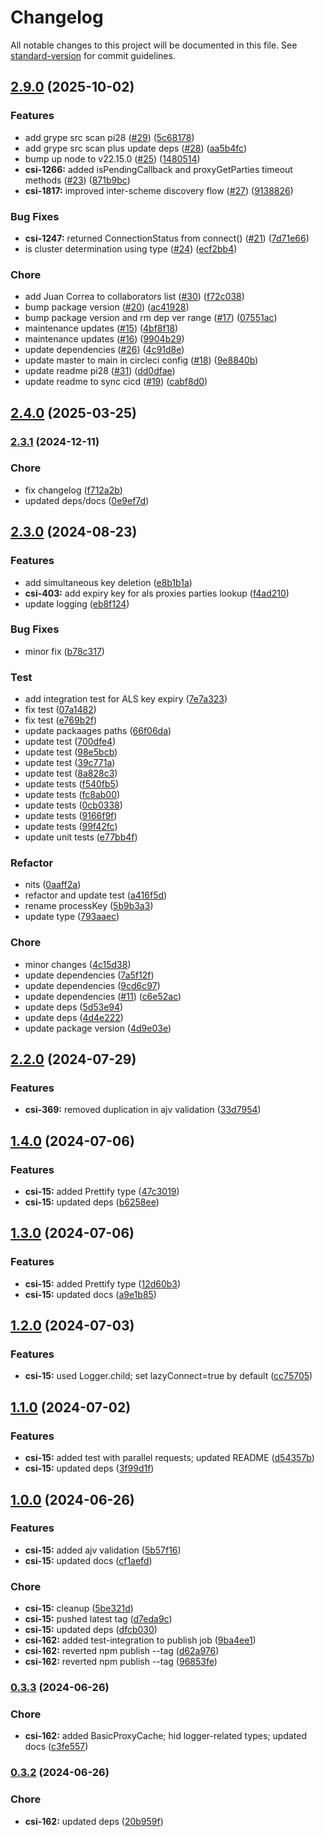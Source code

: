 # Changelog

All notable changes to this project will be documented in this file. See [standard-version](https://github.com/conventional-changelog/standard-version) for commit guidelines.

## [2.9.0](https://github.com/mojaloop/inter-scheme-proxy-cache-lib/compare/v2.3.1...v2.9.0) (2025-10-02)


### Features

* add grype src scan pi28 ([#29](https://github.com/mojaloop/inter-scheme-proxy-cache-lib/issues/29)) ([5c68178](https://github.com/mojaloop/inter-scheme-proxy-cache-lib/commit/5c68178d36624d89dd824026d37efc37380a3f96))
* add grype src scan plus update deps ([#28](https://github.com/mojaloop/inter-scheme-proxy-cache-lib/issues/28)) ([aa5b4fc](https://github.com/mojaloop/inter-scheme-proxy-cache-lib/commit/aa5b4fcc541f21a274b632bdc07bc660d1ee21e9))
* bump up node to v22.15.0 ([#25](https://github.com/mojaloop/inter-scheme-proxy-cache-lib/issues/25)) ([1480514](https://github.com/mojaloop/inter-scheme-proxy-cache-lib/commit/148051462069cd354b0c17790fb42b4cdddaaf03))
* **csi-1266:** added isPendingCallback and proxyGetParties timeout methods ([#23](https://github.com/mojaloop/inter-scheme-proxy-cache-lib/issues/23)) ([871b9bc](https://github.com/mojaloop/inter-scheme-proxy-cache-lib/commit/871b9bc673615144f23a267276c7fac8c3020bdb))
* **csi-1817:** improved inter-scheme discovery flow ([#27](https://github.com/mojaloop/inter-scheme-proxy-cache-lib/issues/27)) ([9138826](https://github.com/mojaloop/inter-scheme-proxy-cache-lib/commit/9138826337b755a2378a0e2704c0489ef6098a13))


### Bug Fixes

* **csi-1247:** returned ConnectionStatus from connect() ([#21](https://github.com/mojaloop/inter-scheme-proxy-cache-lib/issues/21)) ([7d71e66](https://github.com/mojaloop/inter-scheme-proxy-cache-lib/commit/7d71e667727bd5512fbdbba987a466b1a9f7112c))
* is cluster determination using type ([#24](https://github.com/mojaloop/inter-scheme-proxy-cache-lib/issues/24)) ([ecf2bb4](https://github.com/mojaloop/inter-scheme-proxy-cache-lib/commit/ecf2bb4740559857ceb9690eb2377604f80b0ee5))


### Chore

* add Juan Correa to collaborators list ([#30](https://github.com/mojaloop/inter-scheme-proxy-cache-lib/issues/30)) ([f72c038](https://github.com/mojaloop/inter-scheme-proxy-cache-lib/commit/f72c038cef3917a3ba012bcba5ba8c3ba2813ca0))
* bump package version ([#20](https://github.com/mojaloop/inter-scheme-proxy-cache-lib/issues/20)) ([ac41928](https://github.com/mojaloop/inter-scheme-proxy-cache-lib/commit/ac41928abc96497b12dbd3718829d18905d4bc5b))
* bump package version and rm dep ver range ([#17](https://github.com/mojaloop/inter-scheme-proxy-cache-lib/issues/17)) ([07551ac](https://github.com/mojaloop/inter-scheme-proxy-cache-lib/commit/07551acbc971aec13904eeae3b2bf62c3064fd57))
* maintenance updates ([#15](https://github.com/mojaloop/inter-scheme-proxy-cache-lib/issues/15)) ([4bf8f18](https://github.com/mojaloop/inter-scheme-proxy-cache-lib/commit/4bf8f1861eb7fb5361ecdcbe2582d8e6137f8885))
* maintenance updates ([#16](https://github.com/mojaloop/inter-scheme-proxy-cache-lib/issues/16)) ([9904b29](https://github.com/mojaloop/inter-scheme-proxy-cache-lib/commit/9904b295914bbbda9ed89eb27a2f4fe9ab31820b))
* update dependencies ([#26](https://github.com/mojaloop/inter-scheme-proxy-cache-lib/issues/26)) ([4c91d8e](https://github.com/mojaloop/inter-scheme-proxy-cache-lib/commit/4c91d8e8aa668323c3e71d9b14ea5f9dbef0fb8d))
* update master to main in circleci config ([#18](https://github.com/mojaloop/inter-scheme-proxy-cache-lib/issues/18)) ([9e8840b](https://github.com/mojaloop/inter-scheme-proxy-cache-lib/commit/9e8840be4607825f6ce798819b025d0d5f4b4ea0))
* update readme pi28 ([#31](https://github.com/mojaloop/inter-scheme-proxy-cache-lib/issues/31)) ([dd0dfae](https://github.com/mojaloop/inter-scheme-proxy-cache-lib/commit/dd0dfae68a7bade01b1755e81bcad6b23036c4bc))
* update readme to sync cicd ([#19](https://github.com/mojaloop/inter-scheme-proxy-cache-lib/issues/19)) ([cabf8d0](https://github.com/mojaloop/inter-scheme-proxy-cache-lib/commit/cabf8d03e5cf37dcba881f32b36af7fef2ef9e95))

## [2.4.0](https://github.com/mojaloop/inter-scheme-proxy-cache-lib/compare/v2.4.0-snapshot.3...v2.4.0) (2025-03-25)

### [2.3.1](https://github.com/mojaloop/inter-scheme-proxy-cache-lib/compare/v2.3.0...v2.3.1) (2024-12-11)


### Chore

* fix changelog ([f712a2b](https://github.com/mojaloop/inter-scheme-proxy-cache-lib/commit/f712a2b9d667435e438a2fa60f542afd96664a61))
* updated deps/docs ([0e9ef7d](https://github.com/mojaloop/inter-scheme-proxy-cache-lib/commit/0e9ef7d7c87bea8e999289ece0389429db15ec37))

## [2.3.0](https://github.com/mojaloop/inter-scheme-proxy-cache-lib/compare/v2.3.0-snapshot.8...v2.3.0) (2024-08-23)


### Features

* add simultaneous key deletion ([e8b1b1a](https://github.com/mojaloop/inter-scheme-proxy-cache-lib/commit/e8b1b1aa976d0fcfb5b96805feb98df98150d7c4))
* **csi-403:** add expiry key for als proxies parties lookup ([f4ad210](https://github.com/mojaloop/inter-scheme-proxy-cache-lib/commit/f4ad21089a8eb7f259fa9c8cebe04192af3329bf))
* update logging ([eb8f124](https://github.com/mojaloop/inter-scheme-proxy-cache-lib/commit/eb8f1242dfc5addabd0f8077f3fb04b47eb8ef30))


### Bug Fixes

* minor fix ([b78c317](https://github.com/mojaloop/inter-scheme-proxy-cache-lib/commit/b78c3171a13083d39b86c178146a4e41d1dd31c3))


### Test

* add integration test for ALS key expiry ([7e7a323](https://github.com/mojaloop/inter-scheme-proxy-cache-lib/commit/7e7a323df496b517355d5af7cd49e0255ea508b6))
* fix test ([07a1482](https://github.com/mojaloop/inter-scheme-proxy-cache-lib/commit/07a1482e287236062b95cdc337839792e71e287a))
* fix test ([e769b2f](https://github.com/mojaloop/inter-scheme-proxy-cache-lib/commit/e769b2fc5c16ac6ef5522473b0506a678bc26cf8))
* update packaages paths ([66f06da](https://github.com/mojaloop/inter-scheme-proxy-cache-lib/commit/66f06dae8ec96b1d46be57e03ee116a11fbc64dc))
* update test ([700dfe4](https://github.com/mojaloop/inter-scheme-proxy-cache-lib/commit/700dfe461ef819857bf4184ffc8b77bd2e9111ab))
* update test ([98e5bcb](https://github.com/mojaloop/inter-scheme-proxy-cache-lib/commit/98e5bcb356bdf19fd7766661c984424a02027797))
* update test ([39c771a](https://github.com/mojaloop/inter-scheme-proxy-cache-lib/commit/39c771a96e8ab227fd59f1b81920439e52630236))
* update test ([8a828c3](https://github.com/mojaloop/inter-scheme-proxy-cache-lib/commit/8a828c37280f1e0972f634080fda3a68b443dbf8))
* update tests ([f540fb5](https://github.com/mojaloop/inter-scheme-proxy-cache-lib/commit/f540fb568f9ce6edec851067eef24809fe5469a0))
* update tests ([fc8ab00](https://github.com/mojaloop/inter-scheme-proxy-cache-lib/commit/fc8ab00f1d51b8587ee6f8b46e2d0393f00e9866))
* update tests ([0cb0338](https://github.com/mojaloop/inter-scheme-proxy-cache-lib/commit/0cb0338fa15158a6e26ef17bd8f6f185cb41316f))
* update tests ([9166f9f](https://github.com/mojaloop/inter-scheme-proxy-cache-lib/commit/9166f9f95d697f6ffdb0cabff7d73db7953c2ddd))
* update tests ([99f42fc](https://github.com/mojaloop/inter-scheme-proxy-cache-lib/commit/99f42fc77a82963424d9cb1bb548d89a4bc9e3c4))
* update unit tests ([e77bb4f](https://github.com/mojaloop/inter-scheme-proxy-cache-lib/commit/e77bb4fee0779c8475309857bdcbb324fe03a981))


### Refactor

* nits ([0aaff2a](https://github.com/mojaloop/inter-scheme-proxy-cache-lib/commit/0aaff2ad52fba6d90d81ba06a3df415e701c77cc))
* refactor and update test ([a416f5d](https://github.com/mojaloop/inter-scheme-proxy-cache-lib/commit/a416f5d95dce012f9d994eac0e00ee9270e273ef))
* rename processKey ([5b9b3a3](https://github.com/mojaloop/inter-scheme-proxy-cache-lib/commit/5b9b3a3ee1321bd3b2eb14b0f9c7bd0ab1541977))
* update type ([793aaec](https://github.com/mojaloop/inter-scheme-proxy-cache-lib/commit/793aaec2fd4ebceebb0699885b5ee0a821a3ff8b))


### Chore

* minor changes ([4c15d38](https://github.com/mojaloop/inter-scheme-proxy-cache-lib/commit/4c15d385142a1901ef988862ffbf959dd4fbc39c))
* update dependencies ([7a5f12f](https://github.com/mojaloop/inter-scheme-proxy-cache-lib/commit/7a5f12fd3bb4225fe8df3810e80db2017eb42847))
* update dependencies ([9cd6c97](https://github.com/mojaloop/inter-scheme-proxy-cache-lib/commit/9cd6c974b542bfc75adac499d4b267783ea0638a))
* update dependencies ([#11](https://github.com/mojaloop/inter-scheme-proxy-cache-lib/issues/11)) ([c6e52ac](https://github.com/mojaloop/inter-scheme-proxy-cache-lib/commit/c6e52ac0829287e1b53d297fba008546299e4760))
* update deps ([5d53e94](https://github.com/mojaloop/inter-scheme-proxy-cache-lib/commit/5d53e948fb23507a46a25f1a077808bfd96bd3bd))
* update deps ([4d4e222](https://github.com/mojaloop/inter-scheme-proxy-cache-lib/commit/4d4e222f1603e32a1bdeb6a2feb69d2dcb395b63))
* update package version ([4d9e03e](https://github.com/mojaloop/inter-scheme-proxy-cache-lib/commit/4d9e03e336d9d6db069f9b4c57384aeace071986))


## [2.2.0](https://github.com/mojaloop/inter-scheme-proxy-cache-lib/compare/v2.2.0-snapshot.0...v2.2.0) (2024-07-29)


### Features

* **csi-369:** removed duplication in ajv validation ([33d7954](https://github.com/mojaloop/inter-scheme-proxy-cache-lib/commit/33d7954b29575a7f06b7c627d38f054ac7b1b71b))

## [1.4.0](https://github.com/mojaloop/inter-scheme-proxy-cache-lib/compare/v1.3.0...v1.4.0) (2024-07-06)


### Features

* **csi-15:** added Prettify type ([47c3019](https://github.com/mojaloop/inter-scheme-proxy-cache-lib/commit/47c30194d0ce73087fd21ba0ae1ac5f80f195a4f))
* **csi-15:** updated deps ([b6258ee](https://github.com/mojaloop/inter-scheme-proxy-cache-lib/commit/b6258ee98d3e9b2814b7b576a6a846cd4effb641))

## [1.3.0](https://github.com/mojaloop/inter-scheme-proxy-cache-lib/compare/v1.2.0...v1.3.0) (2024-07-06)


### Features

* **csi-15:** added Prettify type ([12d60b3](https://github.com/mojaloop/inter-scheme-proxy-cache-lib/commit/12d60b37a0658a0ad606d77802c81c4de525f75a))
* **csi-15:** updated docs ([a9e1b85](https://github.com/mojaloop/inter-scheme-proxy-cache-lib/commit/a9e1b8598fdbd7442d1337b8603feee367e5d2aa))

## [1.2.0](https://github.com/mojaloop/inter-scheme-proxy-cache-lib/compare/v1.1.0...v1.2.0) (2024-07-03)


### Features

* **csi-15:** used Logger.child; set lazyConnect=true by default ([cc75705](https://github.com/mojaloop/inter-scheme-proxy-cache-lib/commit/cc757054acd97a0e3205168d6f380b2473733d10))

## [1.1.0](https://github.com/mojaloop/inter-scheme-proxy-cache-lib/compare/v1.0.0...v1.1.0) (2024-07-02)


### Features

* **csi-15:** added test with parallel requests; updated README ([d54357b](https://github.com/mojaloop/inter-scheme-proxy-cache-lib/commit/d54357bd2c889346bb553f1317f5da15d09dfceb))
* **csi-15:** updated deps ([3f99d1f](https://github.com/mojaloop/inter-scheme-proxy-cache-lib/commit/3f99d1fc7edad5189dff7aaaba04de04f24a73ef))

## [1.0.0](https://github.com/mojaloop/inter-scheme-proxy-cache-lib/compare/v0.3.3...v1.0.0) (2024-06-26)


### Features

* **csi-15:** added ajv validation ([5b57f16](https://github.com/mojaloop/inter-scheme-proxy-cache-lib/commit/5b57f1650079384603df439cc1b733c89b3104b7))
* **csi-15:** updated docs ([cf1aefd](https://github.com/mojaloop/inter-scheme-proxy-cache-lib/commit/cf1aefd1bf4e4fba38d4069fa145d16f5fabe64e))


### Chore

* **csi-15:** cleanup ([5be321d](https://github.com/mojaloop/inter-scheme-proxy-cache-lib/commit/5be321d1bf3b387236ec6a0ea48dfaa8884b43d3))
* **csi-15:** pushed latest tag ([d7eda9c](https://github.com/mojaloop/inter-scheme-proxy-cache-lib/commit/d7eda9c7b446b966e7f7986c48569ef5be9582af))
* **csi-15:** updated deps ([dfcb030](https://github.com/mojaloop/inter-scheme-proxy-cache-lib/commit/dfcb030f4b0dcb0e1866831a076be48c18940064))
* **csi-162:** added test-integration to publish job ([9ba4ee1](https://github.com/mojaloop/inter-scheme-proxy-cache-lib/commit/9ba4ee10bebfc08690c587066851d047441daa7d))
* **csi-162:** reverted npm publish --tag ([d62a976](https://github.com/mojaloop/inter-scheme-proxy-cache-lib/commit/d62a9764d2e4320403f1298d469301b1f39fd7d3))
* **csi-162:** reverted npm publish --tag ([96853fe](https://github.com/mojaloop/inter-scheme-proxy-cache-lib/commit/96853fe4e2f2ddf1f964e110fa8470a0d8762114))

### [0.3.3](https://github.com/mojaloop/inter-scheme-proxy-cache-lib/compare/v0.3.2...v0.3.3) (2024-06-26)


### Chore

* **csi-162:** added BasicProxyCache; hid logger-related types; updated docs ([c3fe557](https://github.com/mojaloop/inter-scheme-proxy-cache-lib/commit/c3fe557a805579d638298401acc5bce23ae9d810))

### [0.3.2](https://github.com/mojaloop/inter-scheme-proxy-cache-lib/compare/v0.3.1-snapshot.1...v0.3.2) (2024-06-26)


### Chore

* **csi-162:** updated deps ([20b959f](https://github.com/mojaloop/inter-scheme-proxy-cache-lib/commit/20b959fe72967ddb7fb0a068ae6d178c2755ebbf))
